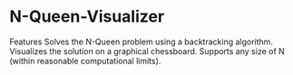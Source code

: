 # N-Queen-Visualizer
Features
Solves the N-Queen problem using a backtracking algorithm.
Visualizes the solution on a graphical chessboard.
Supports any size of N (within reasonable computational limits).
